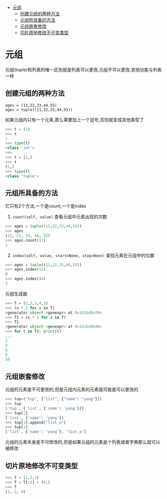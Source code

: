 <!-- TOC -->

- [元组](#元组)
    - [创建元组的两种方法](#创建元组的两种方法)
    - [元组所具备的方法](#元组所具备的方法)
    - [元组嵌套修改](#元组嵌套修改)
    - [切片原地修改不可变类型](#切片原地修改不可变类型)

<!-- /TOC -->

# 元组

元组(tuple)和列表的唯一区别就是列表可以更改,元组不可以更改,其他功能与列表一样

## 创建元组的两种方法

    ages = (11,22,33,44,55)
    ages = tuple((11,22,33,44,55))

如果元组内只有一个元素,那么需要加上一个逗号,否则就变成其他类型了

```python
>>> t = (1)
>>> t
1
>>> type(t)
<class 'int'>
>>>
>>> t = (1,)
>>> t
(1,)
>>> type(t)
<class 'tuple'>
```

## 元组所具备的方法

它只有2个方法,一个是count,一个是index

1. `count(self, value)`   查看元组中元素出现的次数

```python
>>> ages = tuple((11,22,33,44,55))
>>> ages
(11, 22, 33, 44, 55)
>>> ages.count(11)
1
```

2. `index(self, value, start=None, stop=None)` 查找元素在元组中的位置

```python
>>> ages = tuple((11,22,33,44,55))
>>> ages.index(11)
0
>>> ages.index(44)
3
```

元组生成器

```python
>>> T = (1,2,3,4,5)
>>> (x * 2 for x in T)
<generator object <genexpr> at 0x101bd9af0>
>>> T1 = (x * 2 for x in T)
>>> T1
<generator object <genexpr> at 0x101bd9b48>
>>> for t in T1: print(t)
...
2
4
6
8
10
```

## 元组嵌套修改

元组的元素是不可更改的,但是元组内元素的元素就可能是可以更改的

```python
>>> tup=("tup", ["list", {"name": "yang"}])
>>> tup
('tup', ['list', {'name': 'yang'}])
>>> tup[1]
['list', {'name': 'yang'}]
>>> tup[1].append("list_a")
>>> tup[1]
['list', {'name': 'yang'}, 'list_a']
```

元组的元素本身是不可修改的,但是如果元组的元素是个列表或者字典那么就可以被修改

## 切片原地修改不可变类型

```python
>>> T = (1,2,3)
>>> T = T[:2] + (4,)
>>> T
(1, 2, 4)
```